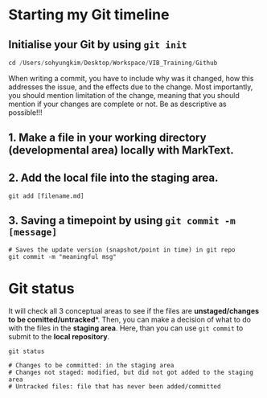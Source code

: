 # Starting my Git timeline

## Initialise your Git by using `git init`

```Go
cd /Users/sohyungkim/Desktop/Workspace/VIB_Training/Github
```

When writing a commit, you have to include why was it changed, how this addresses the issue, and the effects due to the change. Most importantly, you should mention limitation of the change, meaning that you should mention if your changes are complete or not. Be as descriptive as possible!!!



## 1. Make a file in your working directory (developmental area) locally with MarkText.



## 2. Add the local file into the staging area.

```
git add [filename.md]
```

## 

## 3. Saving a timepoint by using `git commit -m [message]`

```
# Saves the update version (snapshot/point in time) in git repo
git commit -m "meaningful msg"
```







# Git status

It will check all 3 conceptual areas to see if the files are **unstaged/changes to be comitted/untracked***. Then, you can make a decision of what to do with the files in the **staging area**. Here, than you can use `git commit` to submit to the **local repository**.

```
git status

# Changes to be committed: in the staging area
# Changes not staged: modified, but did not got added to the staging area
# Untracked files: file that has never been added/committed
```




